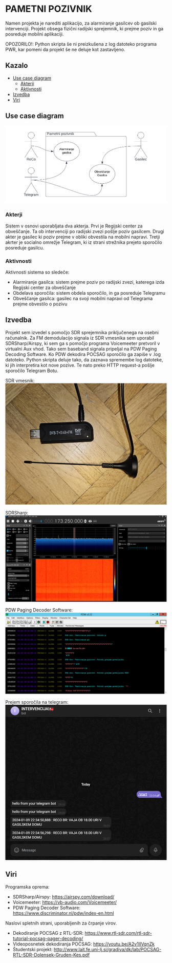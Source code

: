 # PAMETNI POZIVNIK
Namen projekta je narediti aplikacijo, za alarmiranje gasilcev ob gasilski intervenciji. Projekt obsega fizični radijski sprejemnik, ki prejme poziv in ga posreduje mobilni aplikaciji. 

OPOZORILO!: Python skripta še ni preizkušena z log datoteko programa PWR, kar pomeni da projekt še ne deluje kot zastavljeno.

## Kazalo
- [Use case diagram](#uml)
    - [Akterji](#akterji)
    - [Aktivnosti](#aktivnosti)
- [Izvedba](#izvedba)
- [Viri](#viri)

## Use case diagram <a name="uml"></a>
![Usecase diagram pametnega pozivnika](images/UseCaseDiagram.png)

### Akterji <a name="akterji"></a>
Sistem v osnovi uporabljata dva akterja. Prvi je Regijski center za obveščanje. Ta ob intervenciji po radijski zvezi pošlje poziv gasilcem. Drugi akter je gasilec ki poziv prejme v obliki obvestila na mobilni napravi. Tretji akrter je socialno omrežje Telegram, ki iz strani strežnika prejeto sporočilo posreduje gasilcu.

### Aktivnosti <a name="aktivnosti"></a>
Aktivnosti sistema so sledeče:
- Alarmiranje gasilca: sistem prejme poziv po radijski zvezi, katerega izda Regijski center za obveščanje
- Obdelava sporočila: sistem obdela sporočilo, in ga posreduje Telegramu
- Obveščanje gasilca: gasilec na svoji mobilni napravi od Telegrama prejme obvestilo o pozivu

## Izvedba <a name='izvedba'>
Projekt sem izvedel s pomočjo SDR sprejemnika priključenega na osebni računalnik. Za FM demodulacijo signala iz SDR vmesnika sem uporabil SDRSharp/Airspy, ki sem ga s pomočjo programa Voicemeeter pretvoril v virtualni Aux vhod. Tako sem baseband signala pripeljal na PDW Paging Decoding Software. Ko PDW dekodira POCSAG sporočilo ga zapiše v .log datoteko. Python skripta deluje tako, da zaznava spremembe log datoteke, ki jih interpretira kot nove pozive. Te nato preko HTTP request-a pošlje sporočilo Telegram Botu.

SDR vmesnik:
![SDR vmesnik](images/sdr.jpg)

SDRSharp:
![SDRSharp](images/sdrsharp.png)

PDW Paging Decoder Software:
![SDRSharp](images/pdw.png)

Prejem sporočila na telegram:
![SDRSharp](images/telegram.png)

## Viri <a name="viri"></a>
Programska oprema: 
- SDRSharp/Airspy: https://airspy.com/download/
- Voicemeeter: https://vb-audio.com/Voicemeeter/
- PDW Paging Decoder Software: https://www.discriminator.nl/pdw/index-en.html

Naslovi spletnih strani, uporabljenih za črpanje virov.
- Dekodiranje POCSAG z RTL-SDR: https://www.rtl-sdr.com/rtl-sdr-tutorial-pocsag-pager-decoding/
- Videoposnetek dekodiranja POCSAG: https://youtu.be/A2v1IIVqnZk
- Študentski projekt: http://www.lait.fe.uni-lj.si/gradiva/dk/lab/POCSAG-RTL-SDR-Dolensek-Gruden-Kes.pdf
